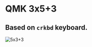 # QMK 3x5+3

## Based on `crkbd` keyboard.
![5x3+3](https://github.com/user-attachments/assets/01e0d3d7-863e-41fc-908d-41bf577879d8)
